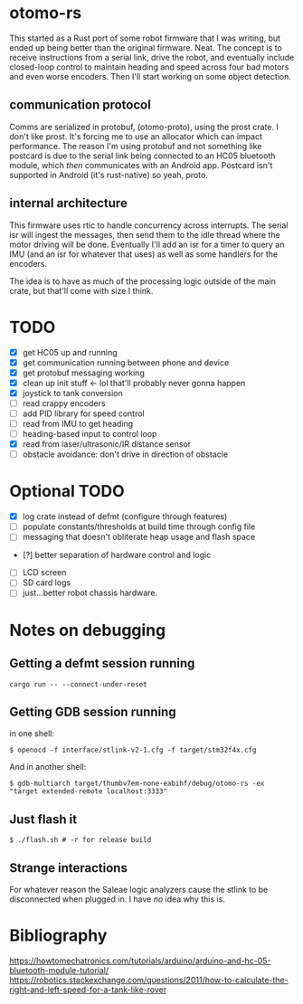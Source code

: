 # otomo-rs
This started as a Rust port of some robot firmware that I was writing, but ended up being better than the original firmware.  Neat.  The concept is to receive instructions from a serial link, drive the robot, and eventually include closed-loop control to maintain heading and speed across four bad motors and even worse encoders.  Then I'll start working on some object detection.

## communication protocol
Comms are serialized in protobuf, (otomo-proto), using the prost crate.  I don't like prost.  It's forcing me to use an allocator which can impact performance.  The reason I'm using protobuf and not something like postcard is due to the serial link being connected to an HC05 bluetooth module, which _then_ communicates with an Android app.  Postcard isn't supported in Android (it's rust-native) so yeah, proto.

## internal architecture
This firmware uses rtic to handle concurrency across interrupts.  The serial isr will ingest the messages, then send them to the idle thread where the motor driving will be done.  Eventually I'll add an isr for a timer to query an IMU (and an isr for whatever that uses) as well as some handlers for the encoders.

The idea is to have as much of the processing logic outside of the main crate, but that'll come with size I think.

# TODO

- [X] get HC05 up and running
- [X] get communication running between phone and device
- [X] get protobuf messaging working
- [X] clean up init stuff <- lol that'll probably never gonna happen
- [X] joystick to tank conversion
- [ ] read crappy encoders
- [ ] add PID library for speed control
- [ ] read from IMU to get heading
- [ ] heading-based input to control loop
- [X] read from laser/ultrasonic/IR distance sensor
- [ ] obstacle avoidance: don't drive in direction of obstacle

# Optional TODO
- [X] log crate instead of defmt (configure through features)
- [ ] populate constants/thresholds at build time through config file
- [ ] messaging that doesn't obliterate heap usage and flash space
- [?] better separation of hardware control and logic
- [ ] LCD screen
- [ ] SD card logs
- [ ] just...better robot chassis hardware.

# Notes on debugging
## Getting a defmt session running
```console
cargo run -- --connect-under-reset
```

## Getting GDB session running
in one shell:
```console 
$ openocd -f interface/stlink-v2-1.cfg -f target/stm32f4x.cfg
```
And in another shell: 
```console 
$ gdb-multiarch target/thumbv7em-none-eabihf/debug/otomo-rs -ex "target extended-remote localhost:3333"
```

## Just flash it
```console
$ ./flash.sh # -r for release build
```

## Strange interactions
For whatever reason the Saleae logic analyzers cause the stlink to be disconnected when plugged in.  I have *no* idea why this is.

# Bibliography
https://howtomechatronics.com/tutorials/arduino/arduino-and-hc-05-bluetooth-module-tutorial/
https://robotics.stackexchange.com/questions/2011/how-to-calculate-the-right-and-left-speed-for-a-tank-like-rover
